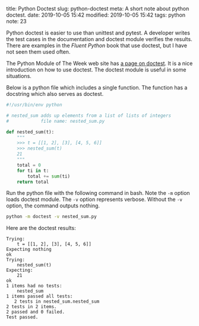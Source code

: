 title: Python Doctest
slug: python-doctest
meta: A short note about python doctest. 
date: 2019-10-05 15:42
modified: 2019-10-05 15:42
tags: python
note: 23
 

Python doctest is easier to use than unittest and pytest. A developer writes the 
test cases in the documentation and doctest module verifies the results. There are 
examples in the *Fluent Python* book that use doctest, but I have not seen them 
used often. 

The Python Module of The Week web site has 
[a page on doctest](https://pymotw.com/3/doctest/).  It is a nice introduction on
how to use doctest. The doctest module is useful in some situations. 

Below is a python file which includes a single function. The function has a docstring
which also serves as doctest. 

```python
#!/usr/bin/env python

# nested_sum adds up elements from a list of lists of integers
#            file name: nested_sum.py

def nested_sum(t):
    """
    >>> t = [[1, 2], [3], [4, 5, 6]]
    >>> nested_sum(t)
    21
    """
    total = 0
    for ti in t:
        total += sum(ti)
    return total

```

Run the python file with the following command in bash. Note the `-m` option 
loads doctest module. The `-v` option represents verbose. Without the `-v` 
option, the command outputs nothing.


```bash
python -m doctest -v nested_sum.py 
```

Here are the doctest results:

```
Trying:
    t = [[1, 2], [3], [4, 5, 6]]
Expecting nothing
ok
Trying:
    nested_sum(t)
Expecting:
    21
ok
1 items had no tests:
    nested_sum
1 items passed all tests:
   2 tests in nested_sum.nested_sum
2 tests in 2 items.
2 passed and 0 failed.
Test passed.
```

